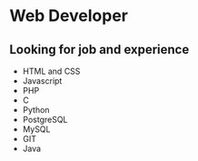 #  Web Developer
## Looking for job and experience
- HTML and CSS
- Javascript
- PHP
- C
- Python
- PostgreSQL
- MySQL
- GIT
- Java

<!---
RLaroca/RLaroca is a ✨ special ✨ repository because its `README.md` (this file) appears on your GitHub profile.
You can click the Preview link to take a look at your changes.
--->
